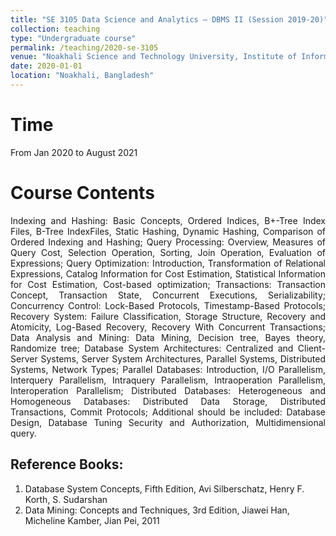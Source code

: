```yaml
---
title: "SE 3105 Data Science and Analytics – DBMS II (Session 2019-20)"
collection: teaching
type: "Undergraduate course"
permalink: /teaching/2020-se-3105
venue: "Noakhali Science and Technology University, Institute of Information Technology"
date: 2020-01-01
location: "Noakhali, Bangladesh"
---
```


Time
====
From Jan 2020 to August 2021

Course Contents
====
<p align="justify">
Indexing and Hashing: Basic Concepts, Ordered Indices, B+-Tree Index Files, B-Tree IndexFiles, Static Hashing, Dynamic Hashing, Comparison of Ordered Indexing and Hashing; Query Processing: Overview, Measures of Query Cost, Selection Operation, Sorting, Join Operation, Evaluation of Expressions; Query Optimization: Introduction, Transformation of Relational Expressions, Catalog Information for Cost Estimation, Statistical Information for Cost Estimation, Cost-based optimization; Transactions: Transaction Concept, Transaction State, Concurrent Executions, Serializability; Concurrency Control: Lock-Based Protocols, Timestamp-Based Protocols; Recovery System: Failure Classification, Storage Structure, Recovery and Atomicity, Log-Based Recovery, Recovery With Concurrent Transactions; Data Analysis and Mining: Data Mining, Decision tree, Bayes theory, Randomize tree; Database System Architectures: Centralized and Client-Server Systems, Server System Architectures, Parallel Systems, Distributed Systems, Network Types; Parallel Databases: Introduction, I/O Parallelism, Interquery Parallelism, Intraquery Parallelism, Intraoperation Parallelism, Interoperation Parallelism; Distributed Databases: Heterogeneous and Homogeneous Databases: Distributed Data Storage, Distributed Transactions, Commit Protocols; Additional should be included: Database Design, Database Tuning Security and Authorization, Multidimensional query.
</p>

Reference Books:
------
1. Database System Concepts, Fifth Edition, Avi Silberschatz, Henry F. Korth, S.
Sudarshan<br/>
2. Data Mining: Concepts and Techniques, 3rd Edition, Jiawei Han, Micheline Kamber, Jian Pei, 2011 <br/>
